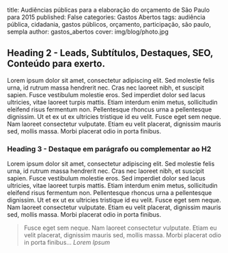 title: Audiências públicas para a elaboração do orçamento de São Paulo para 2015
published: False
categories: Gastos Abertos
tags: audiência pública, cidadania, gastos públicos, orçamento, participação, são paulo, sempla
author: gastos_abertos
cover: img/blog/photo.jpg

## Heading 2 - Leads, Subtítulos, Destaques, SEO, Conteúdo para exerto.
Lorem ipsum dolor sit amet, consectetur adipiscing elit. Sed molestie felis urna, id rutrum massa hendrerit nec. Cras nec laoreet nibh, et suscipit sapien. Fusce vestibulum molestie eros. Sed imperdiet dolor sed lacus ultricies, vitae laoreet turpis mattis. Etiam interdum enim metus, sollicitudin eleifend risus fermentum non. Pellentesque rhoncus urna a pellentesque dignissim. Ut et ex ut ex ultricies tristique id eu velit. Fusce eget sem neque. Nam laoreet consectetur vulputate. Etiam eu velit placerat, dignissim mauris sed, mollis massa. Morbi placerat odio in porta finibus.

### Heading 3 - Destaque em parágrafo ou complementar ao H2
Lorem ipsum dolor sit amet, consectetur adipiscing elit. Sed molestie felis urna, id rutrum massa hendrerit nec. Cras nec laoreet nibh, et suscipit sapien. Fusce vestibulum molestie eros. Sed imperdiet dolor sed lacus ultricies, vitae laoreet turpis mattis. Etiam interdum enim metus, sollicitudin eleifend risus fermentum non. Pellentesque rhoncus urna a pellentesque dignissim. Ut et ex ut ex ultricies tristique id eu velit. Fusce eget sem neque. Nam laoreet consectetur vulputate. Etiam eu velit placerat, dignissim mauris sed, mollis massa. Morbi placerat odio in porta finibus.

> Fusce eget sem neque. Nam laoreet consectetur vulputate. Etiam eu velit placerat, dignissim mauris sed, mollis massa. Morbi placerat odio in porta finibus...
> <cite>Lorem Ipsum</cite>
